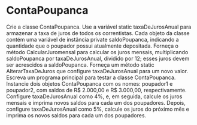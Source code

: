 # ContaPoupanca
Crie a classe ContaPoupanca. Use a variável static taxaDeJurosAnual para armazenar a taxa de juros de todos os correntistas. Cada objeto da classe contém uma variável de instância private saldoPoupanca, indicando a quantidade que o poupador possui atualmente depositada. Forneça o método CalcularJuromensal para calcular os juros mensais, multiplicando saldoPoupanca por taxaDeJurosAnual, dividido por 12; esses juros devem ser acrescidos a saldoPoupanca. Forneça um método static AlterarTaxaDeJuros que configure taxaDeJurosAnual para um novo valor. Escreva um programa principal para testar a classe ContaPoupanca. Instancie dois objetos ContaPoupanca com os nomes: poupador1 e poupador2, com saldos de R$ 2.000,00 e R$ 3.000,00, respectivamente. Configure taxaDeJurosAnual como 4%, e, em seguida, calcule os juros mensais e imprima novos saldos para cada um dos poupadores. Depois, configure taxaDeJurosAnual como 5%, calcule os juros do próximo mês e imprima os novos saldos para cada um dos poupadores.
